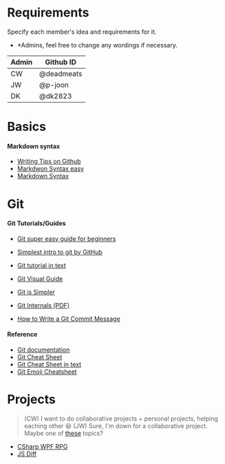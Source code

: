 # Requirements
Specify each member's idea and requirements for it.
* *Admins, feel free to change any wordings if necessary.

Admin | Github ID
--|--
CW | @deadmeats
JW | @p-joon
DK | @dk2823

# Basics
#### Markdown syntax
- [Writing Tips on Github](https://help.github.com/categories/writing-on-github/)
- [Markdwon Syntax easy](https://guides.github.com/features/mastering-markdown/)
- [Markdown Syntax](https://help.github.com/articles/basic-writing-and-formatting-syntax/)

# Git
#### Git Tutorials/Guides
- [Git super easy guide for beginners](http://rogerdudler.github.io/git-guide/)
- [Simplest intro to git by GitHub](http://try.github.io/)
- [Git tutorial in text](https://mirrors.edge.kernel.org/pub/software/scm/git/docs/gittutorial.html)
- [Git Visual Guide](http://marklodato.github.io/visual-git-guide/index-en.html)
- [Git is Simpler](http://nfarina.com/post/9868516270/git-is-simpler)
- [Git Internals (PDF)](http://rogerdudler.github.io/git-guide/)

- [How to Write a Git Commit Message](https://chris.beams.io/posts/git-commit/)

#### Reference
- [Git documentation](https://git-scm.com/doc)
- [Git Cheat Sheet](https://zeroturnaround.com/wp-content/uploads/2016/02/Git-Cheat-Sheet-pdf-v2.png)
- [Git Cheat Sheet in text](http://cheat.errtheblog.com/s/git)
- [Git Emoji Cheatsheet](https://github.com/ikatyang/emoji-cheat-sheet/blob/master/README.md)

# Projects
> (CW) I want to do collaborative projects + personal projects, helping eaching other :satisfied:
> (JW) Sure, I'm down for a collaborative project. Maybe one of [these](https://medium.com/zerotomastery/top-libraries-tech-to-learn-in-2019-for-full-stack-developers-f8c0331b8a00) topics?
- [CSharp WPF RPG](https://github.com/umdcsforever/CSharp-WPF-RPG)
- [JS Diff](https://github.com/umdcsforever/js_diff)

